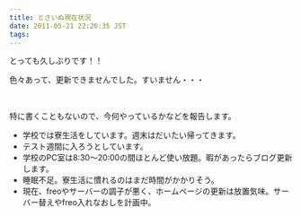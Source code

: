 ```yaml
---
title: とさいぬ現在状況
date: 2011-05-21 22:26:35 JST
tags: 
---
```

<p>とっても久しぶりです！！</p>
<p>色々あって、更新できませんでした。すいません・・・</p>
<p>&nbsp;</p>
<p>特に書くこともないので、今何やっているかなどを報告します。</p>
<ul>
<li>学校では寮生活をしています。週末はだいたい帰ってきます。</li>
<li>テスト週間に入ろうとしています。</li>
<li>学校のPC室は8:30～20:00の間ほとんど使い放題。暇があったらブログ更新します。</li>
<li>睡眠不足。寮生活に慣れるのはまだ時間がかかりそう。</li>
<li>現在、freoやサーバーの調子が悪く、ホームページの更新は放置気味。サーバー替えやfreo入れなおしを計画中。</li>
</ul>